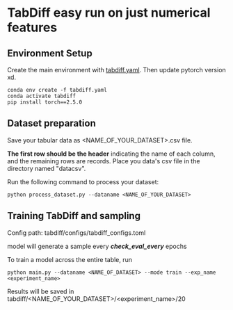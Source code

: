 # TabDiff easy run on just numerical features

## Environment Setup

Create the main environment with [tabdiff.yaml](tabdiff.yaml). Then update pytorch version xd.

```
conda env create -f tabdiff.yaml
conda activate tabdiff
pip install torch==2.5.0
```

## Dataset preparation

Save your tabular data as <NAME_OF_YOUR_DATASET>.csv file. 

**The first row should be the header** indicating the name of each column, and the remaining rows are records. Place you data's csv file in the directory named "datacsv".

Run the following command to process your dataset:
```
python process_dataset.py --dataname <NAME_OF_YOUR_DATASET>
```

## Training TabDiff and sampling

Config path: tabdiff/configs/tabdiff_configs.toml

model will generate a sample every ***check_eval_every*** epochs

To train a model across the entire table, run

```
python main.py --dataname <NAME_OF_DATASET> --mode train --exp_name <experiment_name>
```

Results will be saved in tabdiff/<NAME_OF_YOUR_DATASET>/<experiment_name>/20
